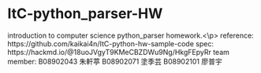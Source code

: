 # ItC-python_parser-HW
<p>introduction to computer science python_parser homework.<\p>
reference: https://github.com/kaikai4n/ItC-python-hw-sample-code
spec: https://hackmd.io/@18uoJVgyT9KMeCBZDWu9Ng/HkgFEpyRr
team member:
  B08902043 朱軒葶
  B08902071 塗季芸
  B08902101 廖普宇
